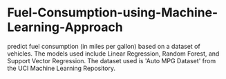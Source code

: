# Fuel-Consumption-using-Machine-Learning-Approach
predict fuel consumption (in miles per gallon) based on a dataset of vehicles. The models used include Linear Regression, Random Forest, and Support Vector Regression. The dataset used is 'Auto MPG Dataset' from the UCI Machine Learning Repository.
